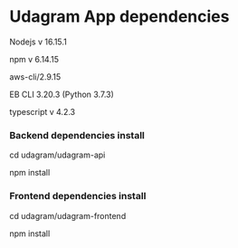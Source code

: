 # Udagram App dependencies 


Nodejs v 16.15.1

npm  v 6.14.15

aws-cli/2.9.15

EB CLI 3.20.3 (Python 3.7.3)

typescript v 4.2.3


### Backend dependencies install

cd udagram/udagram-api

npm install


### Frontend dependencies install

cd udagram/udagram-frontend

npm install